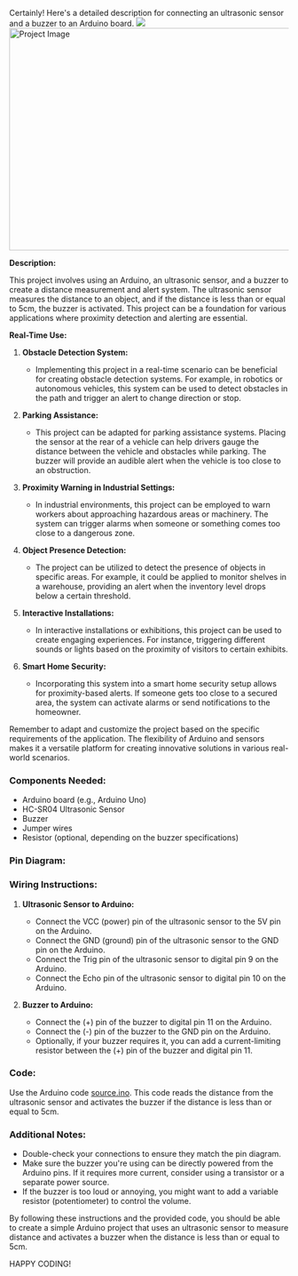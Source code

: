 Certainly! Here's a detailed description for connecting an ultrasonic sensor and a buzzer to an Arduino board.
![](https://raw.githubusercontent.com/hariharan005/arduinoprojects/main/ultrasonic-buzzer-homesecurity/IMG_20231128_184525.jpg)
<img src="https://raw.githubusercontent.com/hariharan005/arduinoprojects/main/ultrasonic-buzzer-homesecurity/IMG_20231128_184525.jpg" alt="Project Image" width="800" height="400">


**Description:**

This project involves using an Arduino, an ultrasonic sensor, and a buzzer to create a distance measurement and alert system. The ultrasonic sensor measures the distance to an object, and if the distance is less than or equal to 5cm, the buzzer is activated. This project can be a foundation for various applications where proximity detection and alerting are essential.

**Real-Time Use:**

1. **Obstacle Detection System:**
   - Implementing this project in a real-time scenario can be beneficial for creating obstacle detection systems. For example, in robotics or autonomous vehicles, this system can be used to detect obstacles in the path and trigger an alert to change direction or stop.

2. **Parking Assistance:**
   - This project can be adapted for parking assistance systems. Placing the sensor at the rear of a vehicle can help drivers gauge the distance between the vehicle and obstacles while parking. The buzzer will provide an audible alert when the vehicle is too close to an obstruction.

3. **Proximity Warning in Industrial Settings:**
   - In industrial environments, this project can be employed to warn workers about approaching hazardous areas or machinery. The system can trigger alarms when someone or something comes too close to a dangerous zone.

4. **Object Presence Detection:**
   - The project can be utilized to detect the presence of objects in specific areas. For example, it could be applied to monitor shelves in a warehouse, providing an alert when the inventory level drops below a certain threshold.

5. **Interactive Installations:**
   - In interactive installations or exhibitions, this project can be used to create engaging experiences. For instance, triggering different sounds or lights based on the proximity of visitors to certain exhibits.

6. **Smart Home Security:**
   - Incorporating this system into a smart home security setup allows for proximity-based alerts. If someone gets too close to a secured area, the system can activate alarms or send notifications to the homeowner.

Remember to adapt and customize the project based on the specific requirements of the application. The flexibility of Arduino and sensors makes it a versatile platform for creating innovative solutions in various real-world scenarios.


### Components Needed:
- Arduino board (e.g., Arduino Uno)
- HC-SR04 Ultrasonic Sensor
- Buzzer
- Jumper wires
- Resistor (optional, depending on the buzzer specifications)

### Pin Diagram:



### Wiring Instructions:

1. **Ultrasonic Sensor to Arduino:**
   - Connect the VCC (power) pin of the ultrasonic sensor to the 5V pin on the Arduino.
   - Connect the GND (ground) pin of the ultrasonic sensor to the GND pin on the Arduino.
   - Connect the Trig pin of the ultrasonic sensor to digital pin 9 on the Arduino.
   - Connect the Echo pin of the ultrasonic sensor to digital pin 10 on the Arduino.

2. **Buzzer to Arduino:**
   - Connect the (+) pin of the buzzer to digital pin 11 on the Arduino.
   - Connect the (-) pin of the buzzer to the GND pin on the Arduino.
   - Optionally, if your buzzer requires it, you can add a current-limiting resistor between the (+) pin of the buzzer and digital pin 11.

### Code:

Use the Arduino code [source.ino](https://github.com/hariharan005/arduinoprojects/blob/main/ultrasonic-buzzer-homesecurity/source.ino). This code reads the distance from the ultrasonic sensor and activates the buzzer if the distance is less than or equal to 5cm.

### Additional Notes:

- Double-check your connections to ensure they match the pin diagram.
- Make sure the buzzer you're using can be directly powered from the Arduino pins. If it requires more current, consider using a transistor or a separate power source.
- If the buzzer is too loud or annoying, you might want to add a variable resistor (potentiometer) to control the volume.

By following these instructions and the provided code, you should be able to create a simple Arduino project that uses an ultrasonic sensor to measure distance and activates a buzzer when the distance is less than or equal to 5cm.


HAPPY CODING!
